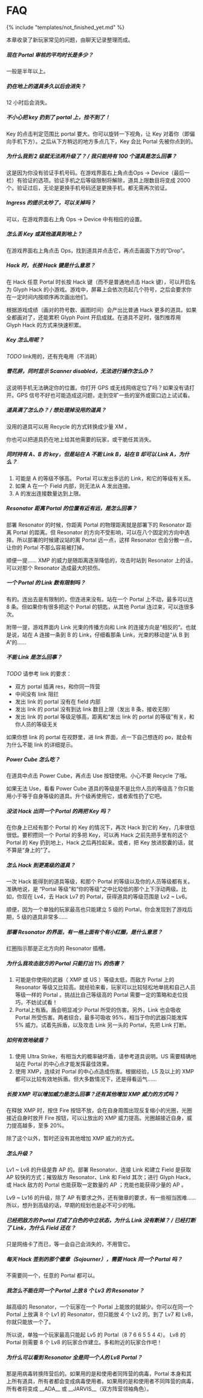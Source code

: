 # FAQ

{% include "templates/not_finished_yet.md" %}

本章收录了新玩家常见的问题，由聊天记录整理而成。

##### 现在 Portal 审核的平均时长是多少？

一般是半年以上。

##### 扔在地上的道具多久以后会消失？

12 小时后会消失。

##### 不小心把 key 扔到了 portal 上，捡不到了！

 Key 的点击判定范围比 portal 要大。你可以旋转一下视角，让 Key 对着你（即偏向手机下方）。之后从下方稍远的地方多点几下，Key 会比 Portal 先被你点到的。

##### 为什么我到 2 级就无法再升级了？ / 我只能持有 100 个道具是怎么回事？

这是因为你没有验证手机号码。在游戏界面右上角点击Ops  → Device（最后一栏）有验证的选项。验证手机之后等级限制将解除，道具上限数目将变成 2000 个。验证过后，无论是更换手机号码还是更换手机，都无需再次验证。

##### Ingress 的提示太吵了，可以关掉吗？

可以，在游戏界面右上角 Ops → Device 中有相应的设置。

##### 怎么丢 Key 或其他道具到地上？

在游戏界面右上角点击 Ops，找到道具并点击它，再点击画面下方的“Drop”。

##### Hack 时，长按 Hack 键是什么意思？

在 Hack 任意 Portal 时长按 Hack 键（而不是普通地点击 Hack 键），可以开启名为 Glyph Hack 的小游戏。游戏中，屏幕上会依次亮起几个符号，之后会要求你在一定时间内按顺序再次画出他们。

根据游戏成绩（画对的符号数、画图时间）会产出比普通 Hack 更多的道具。如果全都画对了，还能累积 Glyph Point 开启成就。在道具不足时，强烈推荐用 Glyph Hack 的方式来快速积累。

##### Key 怎么用呢？

*TODO* link用的，还有充电用（不消耗）

##### 雪花屏，同时显示 Scanner disabled，无法进行操作怎么办？

这说明手机无法确定你的位置。你打开 GPS 或无线网络定位了吗？如果没有请打开。GPS 信号不好也可能造成这问题，走到空旷一些的室外或窗口边上试试看。

##### 道具满了怎么办？ / 想处理掉没用的道具？

没用的道具可以用 Recycle 的方式转换成少量 XM 。

你也可以把道具扔在地上给其他需要的玩家，或干脆任其消失。

##### 同时持有 A、B 的 key，但是站在 A 不能 Link B，站在 B 却可以 Link A，为什么？

1. 可能是 A 的等级不够高。 Portal 可以发出多远的 Link，和它的等级有关系。
2. 如果 A 在一个 Field 内部，则无法从 A 发出连接。
3. A 的发出连接数量达到上限。

##### Resonator 距离 Portal 的位置有近有远，是怎么回事？

部署 Resonator 的时候，你距离 Portal 的物理距离就是部署下的 Resonator 距离 Portal 的距离。但 Resonator 的方向不受影响，可以在八个固定的方向中选择。所以部署的时候建议站的离 Portal 远一点，这样 Resonator 也会分散一点，让你的 Portal 不那么容易被打掉。

顺便一提…… XMP 的威力是随距离逐渐降低的，攻击时站到 Resonator 上的话，可以对那个 Resonator 造成最大的损伤。

##### 一个 Portal 的 Link 数有限制吗？

有的。连出去是有限制的，但连进来没有。站在一个 Portal 上不动，最多可以连 8 条。但如果你有很多把这个 Portal 的钥匙，从其他 Portal 连过来，可以连很多次。

附带一提，游戏界面内 Link 光束的传播方向和 Link 的连接方向是“相反的“。也就是说，站在 A 连接一条到 B 的 Link，仔细看那条 Link，光束的移动是“从 B 到 A”的……

##### 不能 Link 是怎么回事？

*TODO* 请参考 link 的要求：

 * 双方 portal 插满 res，和你同一阵营
 * 中间没有 link 阻拦
 * 发出 link 的 portal 没有在 field 内部
 * 发出 link 的 portal 没有到达 link 数目上限（发出 8 条，接收无限）
 * 发出 link 的 portal 等级足够高，距离和“发出 link 的 portal 的等级”有关，和你人员的等级无关

如果你想 link 的 portal 在视野里，进 link 界面，点一下自己想连的 po，就会有为什么不能 link 的详细提示。

##### Power Cube 怎么吃？

在道具中点击 Power Cube，再点击 Use 按钮使用。小心不要 Recycle 了哦。

如果无法 Use，看看 Power Cube 道具的等级是不是比你人员的等级高？你只能用小于等于自身等级的道具。升个级再使用它，或者索性扔了它吧。

##### 没法 Hack 出同一个 Portal 的两把 Key 吗？

在你身上已经有那个 Portal 的 Key 的情况下，再次 Hack 到它的 Key，几率很低很低。要积攒同一个 Portal 的多把 Key，可以再 Hack 之前先把手里有的这个 Portal 的 Key 扔到地上，Hack 之后再捡起来。或者，把 Key 放进胶囊的话，就不算是“身上的”了。

##### 怎么 Hack 到更高级的道具？

一次 Hack 能得到的道具等级，和那个 Portal 的等级以及你的人员等级都有关。准确地说，是
“Portal 等级”和“你的等级”之中比较低的那个上下浮动两级。比如，你现在 Lv4，去 Hack Lv7 的 Portal，获得道具的等级范围是 Lv2 ~ Lv6。

顺便，因为一个单独的玩家最高也只能建立 5 级的 Portal，你会发现到了游戏后期，5 级的道具非常多……

##### 部署 Resonator 的界面，有一格上面有个有小红圈，是什么意思？

红圈指示那是正北方向的 Resonator 插槽。

##### 为什么我攻击敌方的 Portal 只能打出 1% 的伤害？

1. 可能是你使用的武器（ XMP 或 US ）等级太低，而敌方 Portal 上的 Resonator 等级又比较高。就经验来看，玩家可以比较轻松地单挑和自己人员等级一样的 Portal 。挑战比自己等级高的 Portal 需要一定的策略和走位技巧，不妨试试看！
2. Portal上有盾。盾会明显减少 Portal 所受的伤害。另外，Link 也会吸收 Portal 所受伤害。两者综合，最多可吸收 95%，相当于你的武器只能发挥 5% 威力。试着先拆盾，以及攻击 Link 另一头的 Portal，先把 Link 打断。

##### 如何有效地破盾？

1. 使用 Ultra Strike，有相当大的概率破坏盾，请参考道具说明。US 需要精确地站在 Portal 的中心点才能发挥最佳效果。
2. 使用 XMP，连续对 Portal 的中心点造成伤害。根据经验，L5 及以上的 XMP 都可以比较有效地拆盾。但大多数情况下，还是得看运气……

##### 长按 XMP 可以增加威力是怎么回事？还有其他增加 XMP 威力的方式吗？

在释放 XMP 时，按住 Fire 按钮不放，会在自身周围出现反复缩小的光圈，光圈接近自身时放开 Fire 按钮，可以让放出的 XMP 威力提高。光圈越接近自身，威力提高越多，至多 20%。

除了这个以外，暂时还没有其他增加 XMP 威力的方式。

##### 怎么升级？

Lv1 ~ Lv8 的升级是靠 AP 的。部署 Resonator、连接 Link 和建立 Field 是获取 AP 较快的方式；摧毁敌方 Resonator、Link 和 Field 其次；进行 Glyph Hack，或 Hack 敌方的 Portal 也能获取一定数量的 AP ；充能也能获得少量的 AP 。

Lv9 ~ Lv16 的升级，除了 AP 有要求之外，还有徽章的要求，有一些相当困难……所以，想升到高级的话，早期的规划也是必不可少的哦。

##### 已经把敌方的 Portal 打成了白色的中立状态，为什么 Link 没有断掉？ / 已经打断了 Link，为什么 Field 还在？

只是网络卡了而已，等一会自己会消失的，不用管它。

##### 每天 Hack 签到的那个徽章（Sojourner），需要 Hack 同一个 Portal 吗？

不需要同一个，任意的 Portal 都可以。

##### 我怎么不能在同一个 Portal 上放 8 个 Lv3 的 Resonator？

越高级的 Resonator，一个玩家在一个 Portal 上能放的就越少。你可以在同一个 Portal 上放满 8 个 Lv1 的 Resonator，但只能放 4 个 Lv2 的。到了 Lv7 和 Lv8，你就只能放一个了。

所以说，单独一个玩家最高只能起 Lv5 的 Portal（8 7 6 6 5 5 4 4）。 Lv8 的 Portal 则需要 8 个 Lv8 的玩家合作建立。多和附近的玩家合作吧！

##### 为什么可以看到 Resonator 全是同一个人的 Lv8 Portal？

那是用病毒转换阵营后的。如果用的是和使用者同阵营的病毒，Portal 本身和其上所有道具，所有者都会变成病毒使用者。如果用的是和使用者不同阵营的病毒，所有者将变成 \_\_ADA\_\_ 或 \_\_JARVIS\_\_（双方阵营领袖角色）。
